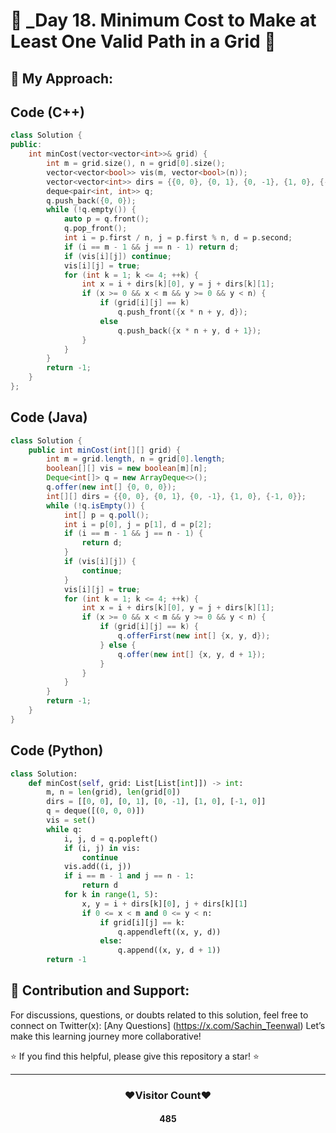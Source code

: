 
# 🚀 _Day 18.  Minimum Cost to Make at Least One Valid Path in a Grid 🧠


## 🎯 **My Approach:**


## Code (C++)

```cpp
class Solution {
public:
    int minCost(vector<vector<int>>& grid) {
        int m = grid.size(), n = grid[0].size();
        vector<vector<bool>> vis(m, vector<bool>(n));
        vector<vector<int>> dirs = {{0, 0}, {0, 1}, {0, -1}, {1, 0}, {-1, 0}};
        deque<pair<int, int>> q;
        q.push_back({0, 0});
        while (!q.empty()) {
            auto p = q.front();
            q.pop_front();
            int i = p.first / n, j = p.first % n, d = p.second;
            if (i == m - 1 && j == n - 1) return d;
            if (vis[i][j]) continue;
            vis[i][j] = true;
            for (int k = 1; k <= 4; ++k) {
                int x = i + dirs[k][0], y = j + dirs[k][1];
                if (x >= 0 && x < m && y >= 0 && y < n) {
                    if (grid[i][j] == k)
                        q.push_front({x * n + y, d});
                    else
                        q.push_back({x * n + y, d + 1});
                }
            }
        }
        return -1;
    }
};
```

## Code (Java)

```java
class Solution {
    public int minCost(int[][] grid) {
        int m = grid.length, n = grid[0].length;
        boolean[][] vis = new boolean[m][n];
        Deque<int[]> q = new ArrayDeque<>();
        q.offer(new int[] {0, 0, 0});
        int[][] dirs = {{0, 0}, {0, 1}, {0, -1}, {1, 0}, {-1, 0}};
        while (!q.isEmpty()) {
            int[] p = q.poll();
            int i = p[0], j = p[1], d = p[2];
            if (i == m - 1 && j == n - 1) {
                return d;
            }
            if (vis[i][j]) {
                continue;
            }
            vis[i][j] = true;
            for (int k = 1; k <= 4; ++k) {
                int x = i + dirs[k][0], y = j + dirs[k][1];
                if (x >= 0 && x < m && y >= 0 && y < n) {
                    if (grid[i][j] == k) {
                        q.offerFirst(new int[] {x, y, d});
                    } else {
                        q.offer(new int[] {x, y, d + 1});
                    }
                }
            }
        }
        return -1;
    }
}
```

## Code (Python)

```python
class Solution:
    def minCost(self, grid: List[List[int]]) -> int:
        m, n = len(grid), len(grid[0])
        dirs = [[0, 0], [0, 1], [0, -1], [1, 0], [-1, 0]]
        q = deque([(0, 0, 0)])
        vis = set()
        while q:
            i, j, d = q.popleft()
            if (i, j) in vis:
                continue
            vis.add((i, j))
            if i == m - 1 and j == n - 1:
                return d
            for k in range(1, 5):
                x, y = i + dirs[k][0], j + dirs[k][1]
                if 0 <= x < m and 0 <= y < n:
                    if grid[i][j] == k:
                        q.appendleft((x, y, d))
                    else:
                        q.append((x, y, d + 1))
        return -1
```



## 🎯 **Contribution and Support:**

For discussions, questions, or doubts related to this solution, feel free to connect on Twitter(x): [Any Questions] (https://x.com/Sachin_Teenwal) Let’s make this learning journey more collaborative!

⭐ If you find this helpful, please give this repository a star! ⭐

---

<div align="center">
 <h3><b>❤️Visitor Count❤️</b></h3>
   <textalign="center">
   <h4>485</h4>
